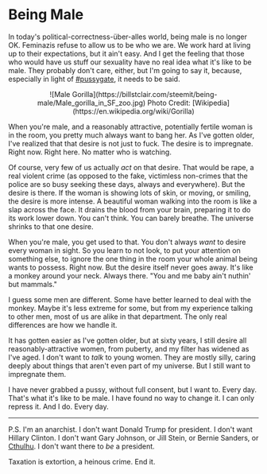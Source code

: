 # Being Male

In today's political-correctness-über-alles world, being male is no longer OK. Feminazis refuse to allow us to be who we are. We work hard at living up to their expectations, but it ain't easy. And I get the feeling that those who would have us stuff our sexuality have no real idea what it's like to be male. They probably don't care, either, but I'm going to say it, because, especially in light of [#pussygate](https://twitter.com/hashtag/pussygate), it needs to be said.

<center>
![Male Gorilla](https://billstclair.com/steemit/being-male/Male_gorilla_in_SF_zoo.jpg)
Photo Credit: [Wikipedia](https://en.wikipedia.org/wiki/Gorilla)
</center>

When you're male, and a reasonably attractive, potentially fertile woman is in the room, you pretty much always want to bang her. As I've gotten older, I've realized that that desire is not just to fuck. The desire is to impregnate. Right now. Right here. No matter who is watching.

Of course, very few of us actually _act_ on that desire. That would be rape, a real violent crime (as opposed to the fake, victimless non-crimes that the police are so busy seeking these days, always and everywhere). But the desire is there. If the woman is showing lots of skin, or moving, or smiling, the desire is more intense. A beautiful woman walking into the room is like a slap across the face. It drains the blood from your brain, preparing it to do its work lower down. You can't think. You can barely breathe. The universe shrinks to that one desire.

When you're male, you get used to that. You don't always _want_ to desire every woman in sight. So you learn to not look, to put your attention on something else, to ignore the one thing in the room your whole animal being wants to possess. Right now. But the desire itself never goes away. It's like a monkey around your neck. Always there. "You and me baby ain't nuthin' but mammals."

I guess some men are different. Some have better learned to deal with the monkey. Maybe it's less extreme for some, but from my experience talking to other men, most of us are alike in that department. The only real differences are how we handle it.

It has gotten easier as I've gotten older, but at sixty years, I still desire all reasonably-attractive women, from puberty, and my filter has widened as I've aged. I don't want to _talk_ to young women. They are mostly silly, caring deeply about things that aren't even part of my universe. But I still want to impregnate them.

I have never grabbed a pussy, without full consent, but I want to. Every day. That's what it's like to be male. I have found no way to change it. I can only repress it. And I do. Every day.

<hr>

P.S. I'm an anarchist. I don't want Donald Trump for president. I don't want Hillary Clinton. I don't want Gary Johnson, or Jill Stein, or Bernie Sanders, or [Cthulhu](https://cthulhuforamerica.com). I don't want there to _be_ a president.

Taxation is extortion, a heinous crime. End it.
